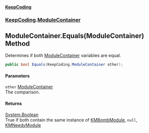 #### [KeepCoding](index.md 'index')
### [KeepCoding](KeepCoding.md 'KeepCoding').[ModuleContainer](ModuleContainer.md 'KeepCoding.ModuleContainer')
## ModuleContainer.Equals(ModuleContainer) Method
Determines if both [ModuleContainer](ModuleContainer.md 'KeepCoding.ModuleContainer') variables are equal.  
```csharp
public bool Equals(KeepCoding.ModuleContainer other);
```
#### Parameters
<a name='KeepCoding_ModuleContainer_Equals(KeepCoding_ModuleContainer)_other'></a>
`other` [ModuleContainer](ModuleContainer.md 'KeepCoding.ModuleContainer')  
The comparison.
  
#### Returns
[System.Boolean](https://docs.microsoft.com/en-us/dotnet/api/System.Boolean 'System.Boolean')  
True if both contain the same instance of [KMBombModule](https://docs.microsoft.com/en-us/dotnet/api/KMBombModule 'KMBombModule'), `null`, [KMNeedyModule](https://docs.microsoft.com/en-us/dotnet/api/KMNeedyModule 'KMNeedyModule')
